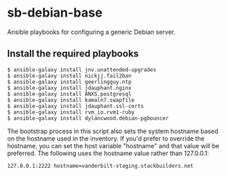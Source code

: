 # sb-debian-base

Ansible playbooks for configuring a generic Debian server.

## Install the required playbooks

```
$ ansible-galaxy install jnv.unattended-upgrades
$ ansible-galaxy install nickjj.fail2ban
$ ansible-galaxy install geerlingguy.ntp
$ ansible-galaxy install jdauphant.nginx
$ ansible-galaxy install ANXS.postgresql
$ ansible-galaxy install kamaln7.swapfile
$ ansible-galaxy install jdauphant.ssl-certs
$ ansible-galaxy install rvm_io.rvm1-ruby
$ ansible-galaxy install dylancwood.debian-pgbouncer
```

The bootstrap process in this script also sets the system hostname
based on the hostname used in the inventory. If you'd prefer to override
the hostname, you can set the host variable "hostname" and that value
will be preferred. The following uses the hostname value rather than
127.0.0.1:

```
127.0.0.1:2222 hostname=vanderbilt-staging.stackbuilders.net
```
